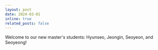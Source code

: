 ```yaml
---
layout: post
date: 2024-03-01
inline: true
related_posts: false
---
```


Welcome to our new master's students: Hyunseo, Jeongin, Seoyeon, and Seoyeong!
